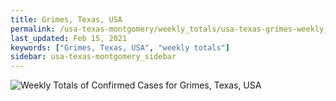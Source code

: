 ```yaml
---
title: Grimes, Texas, USA
permalink: /usa-texas-montgomery/weekly_totals/usa-texas-grimes-weekly_totals.html
last_updated: Feb 15, 2021
keywords: ["Grimes, Texas, USA", "weekly totals"]
sidebar: usa-texas-montgomery_sidebar
---
```


![Weekly Totals of Confirmed Cases for Grimes, Texas, USA](/covid_tracker/images/graphs/usa-texas-grimes-weekly_totals_graph.png)
